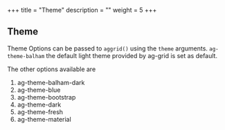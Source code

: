 +++
title = "Theme"
description = ""
weight = 5
+++


## Theme

Theme Options can be passed to ```aggrid()``` using the ```theme``` arguments.
```ag-theme-balham``` the default light theme provided by ag-grid is set as default. 

The other options available are

1. ag-theme-balham-dark
2. ag-theme-blue
3. ag-theme-bootstrap
4. ag-theme-dark
5. ag-theme-fresh
6. ag-theme-material
